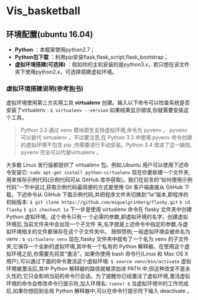 # Vis_basketball
## 环境配置(ubuntu 16.04)
- **Python** ：本框架使用python2.7；
- **Python包下载** ：利用pip安装flask,flask_script,flask_bootstrap；
- **虚拟环境搭建(可选择)** ：假如你的主机安装的是python3.x，若只想在该文件夹下使用python2.x，可选择搭建虚拟环境。

### 虚拟环境搭建说明(参考[狗书](http://pan.baidu.com/s/1misgQbI))
虚拟环境使用第三方实用工具 **virtualenv** 创建。输入以下命令可以检查系统是否安装了virtualenv :
`$ virtualenv --version`
如果结果显示错误,你就需要安装这个工具。
>Python 3.3 通过 venv 模块原生支持虚拟环境,命令为 pyvenv 。 pyvenv 可以替代 virtualenv 。不过要注意,在 Python 3.3 中使用 pyvenv 命令创建的虚拟环境不包含 pip ,你需要进行手动安装。Python 3.4 改进了这一缺陷, pyvenv 完全可以代替virtualenv 。

大多数 Linux 发行版都提供了 virtualenv 包。例如,Ubuntu 用户可以使用下述命令安装它:
`sudo apt-get install python-virtualenv`
现在你要新建一个文件夹,用来保存示例代码(示例代码可从 GitHub 库中获取)。我们在前言的“如何使用示例代码”一节中说过,获取示例代码最简便的方式是使用 Git 客户端直接从 GitHub 下载。下述命令从 GitHub 下载示例代码,并把程序文件夹切换到“1a”版本,即程序的初始版本:
`$ git clone https://github.com/miguelgrinberg/flasky.git`
`$ cd flasky`
`$ git checkout 1a`
下一步是使用 virtualenv 命令在 flasky 文件夹中创建 Python 虚拟环境。这个命令只有一
个必需的参数,即虚拟环境的名字。创建虚拟环境后,当前文件夹中会出现一个子文件
夹,名字就是上述命令中指定的参数,与虚拟环境相关的文件都保存在这个子文件夹中。
按照惯例,一般虚拟环境会被命名为 venv :
`$ virtualenv venv`
现在,flasky 文件夹中就有了一个名为 venv 的子文件夹,它保存一个全新的虚拟环境,其中有一个私有的 Python 解释器。在使用这个虚拟环境之前,你需要先将其“激活”。如果你使用 bash 命令行(Linux 和 Mac OS X 用户),可以通过下面的命令激活这个虚拟环境:
`$ source venv/bin/activate`
虚拟环境被激活后,其中 Python 解释器的路径就被添加进 PATH 中,但这种改变不是永久性的,它只会影响当前的命令行会话。为了提醒你已经激活了虚拟环境,激活虚拟环境的命令会修改命令行提示符,加入环境名:
`(venv) $`
当虚拟环境中的工作完成后,如果你想回到全局 Python 解释器中,可以在命令行提示符下输入 deactivate 。
